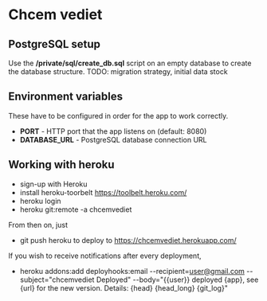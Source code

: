 Chcem vediet
===========

PostgreSQL setup
----------------
Use the **/private/sql/create_db.sql** script on an empty database to create the database structure.
TODO: migration strategy, initial data stock

Environment variables
---------------------
These have to be configured in order for the app to work correctly.
* **PORT** - HTTP port that the app listens on (default: 8080)
* **DATABASE_URL** - PostgreSQL database connection URL

Working with heroku
-------------------
* sign-up with Heroku
* install heroku-toorbelt https://toolbelt.heroku.com/
* heroku login
* heroku git:remote -a chcemvediet

From then on, just
* git push heroku 
to deploy to https://chcemvediet.herokuapp.com/

If you wish to receive notifications after every deployment,
* heroku addons:add deployhooks:email  --recipient=user@gmail.com --subject="chcemvediet Deployed" --body="{{user}} deployed {app}, see {url} for the new version. Details: {head} {head_long} {git_log}"

